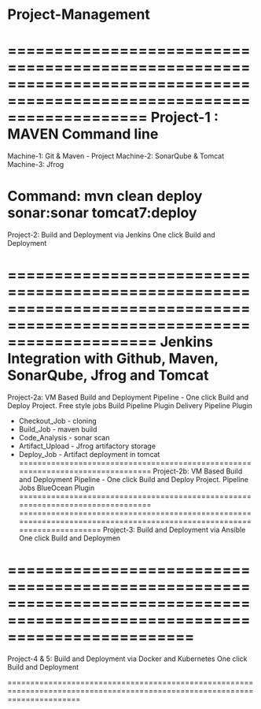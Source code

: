 # Project-Management
=======================================================================================================================
Project-1 : MAVEN Command line
========================================================================================================================
Machine-1: Git & Maven - Project 
Machine-2: SonarQube & Tomcat
Machine-3: Jfrog 

 Command: mvn clean deploy sonar:sonar tomcat7:deploy
========================================================================================================================
Project-2: Build and Deployment via Jenkins
           One click Build and Deployment

========================================================================================================================
Jenkins Integration with Github, Maven, SonarQube, Jfrog and Tomcat
================================================================================
Project-2a: VM Based Build and Deployment Pipeline - One click Build and Deploy Project.
               Free style jobs 
               Build Pipeline Plugin
               Delivery Pipeline Plugin

* Checkout_Job - cloning
* Build_Job - maven build
* Code_Analysis - sonar scan
* Artifact_Upload - Jfrog artifactory storage
* Deploy_Job - Artifact deployment in tomcat 
================================================================================
Project-2b: VM Based Build and Deployment Pipeline - One click Build and Deploy Project.
            Pipeline Jobs
            BlueOcean Plugin
================================================================================
========================================================================================================================
Project-3: Build and Deployment via Ansible
           One click Build and Deploymen

============================================================================================================================
========================================================================================================================
Project-4 & 5: Build and Deployment via Docker and Kubernetes
           One click Build and Deployment

============================================================================================================================

















